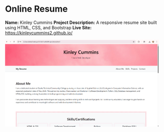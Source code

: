# Online Resume
**Name:** Kinley Cummins
**Project Description:** A responsive resume site built using HTML, CSS, and Bootstrap
**Live Site:** https://kinleycummins2.github.io/

![Screenshot of the site](screenshot.png)